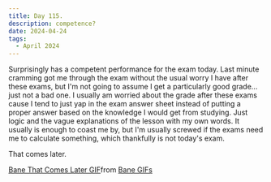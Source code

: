 ```yaml
---
title: Day 115.
description: competence?
date: 2024-04-24
tags: 
  - April 2024
---
```


Surprisingly has a competent performance for the exam today. Last minute cramming got me through the exam without the usual worry I have after these exams, but I'm not going to assume I get a particularly good grade... just not a bad one. I usually am worried about the grade after these exams cause I tend to just yap in the exam answer sheet instead of putting a proper answer based on the knowledge I would get from studying. Just logic and the vague explanations of the lesson with my own words. It usually is enough to coast me by, but I'm usually screwed if the exams need me to calculate something, which thankfully is not today's exam. 

That comes later.

<div class="tenor-gif-embed" data-postid="12728700" data-share-method="host" data-aspect-ratio="1" data-width="100%"><a href="https://tenor.com/view/bane-that-comes-later-the-dark-knight-rises-tom-hardy-gif-12728700">Bane That Comes Later GIF</a>from <a href="https://tenor.com/search/bane-gifs">Bane GIFs</a></div> <script type="text/javascript" async src="https://tenor.com/embed.js"></script>